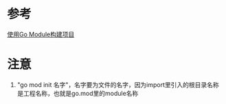 # 参考
[使用Go Module构建项目](https://studygolang.com/articles/21348?fr=sidebar)
# 注意
1. "go mod init 名字"，名字要为文件的名字，因为import里引入的根目录名称是工程名称，也就是go.mod里的module名称